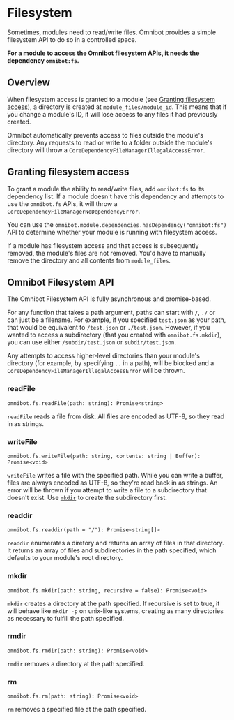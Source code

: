 # Filesystem

Sometimes, modules need to read/write files.
Omnibot provides a simple filesystem API to do so in a controlled space.

**For a module to access the Omnibot filesystem APIs, it needs the dependency `omnibot:fs`.**

## Overview

When filesystem access is granted to a module (see [Granting filesystem access](#granting-filesystem-access)),
a directory is created at `module_files/module_id`. This means that if you change a module's ID, it will lose access
to any files it had previously created.

Omnibot automatically prevents access to files outside the module's directory.
Any requests to read or write to a folder outside the module's directory will throw a `CoreDependencyFileManagerIllegalAccessError`.

## Granting filesystem access

To grant a module the ability to read/write files, add `omnibot:fs` to its dependency list.
If a module doesn't have this dependency and attempts to use the `omnibot.fs` APIs, it will throw a `CoreDependencyFileManagerNoDependencyError`.

You can use the `omnibot.module.dependencies.hasDependency("omnibot:fs")` API to determine whether your module is running with filesystem access.

If a module has filesystem access and that access is subsequently removed, the module's files are not removed.
You'd have to manually remove the directory and all contents from `module_files`.

## Omnibot Filesystem API

The Omnibot Filesystem API is fully asynchronous and promise-based.

For any function that takes a path argument, paths can start with `/`, `./` or can just be a filename.
For example, if you specified `test.json` as your path, that would be equivalent to `/test.json` or `./test.json`.
However, if you wanted to access a subdirectory (that you created with `omnibot.fs.mkdir`), you can use either `/subdir/test.json` or `subdir/test.json`.

Any attempts to access higher-level directories than your module's directory (for example, by specifying `..` in a path), will be blocked and a `CoreDependencyFileManagerIllegalAccessError` will be thrown. 

### readFile

`omnibot.fs.readFile(path: string): Promise<string>`

`readFile` reads a file from disk. All files are encoded as UTF-8, so they read in as strings.

### writeFile

`omnibot.fs.writeFile(path: string, contents: string | Buffer): Promise<void>`

`writeFile` writes a file with the specified path. While you can write a buffer, files are always encoded as UTF-8, so they're read back in as strings.
An error will be thrown if you attempt to write a file to a subdirectory that doesn't exist.
Use [`mkdir`](#mkdir) to create the subdirectory first.

### readdir

`omnibot.fs.readdir(path = "/"): Promise<string[]>`

`readdir` enumerates a diretory and returns an array of files in that directory.
It returns an array of files and subdirectories in the path specified, which defaults to your module's root directory.

### mkdir

`omnibot.fs.mkdir(path: string, recursive = false): Promise<void>`

`mkdir` creates a directory at the path specified.
If recursive is set to true, it will behave like `mkdir -p` on unix-like systems,
creating as many directories as necessary to fulfill the path specified.

### rmdir

`omnibot.fs.rmdir(path: string): Promise<void>`

`rmdir` removes a directory at the path specified.

### rm

`omnibot.fs.rm(path: string): Promise<void>`

`rm` removes a specified file at the path specified.
